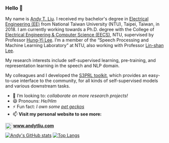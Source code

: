 ### Hello 👋
My name is [Andy T. Liu](https://www.andytliu.com/). I received my bachelor's degree in [Electrical Engineering (EE)](https://web.ee.ntu.edu.tw/eng/index.php) from National Taiwan University (NTU), Taipei, Taiwan, in 2018. I am currently working towards a Ph.D. degree with the College of [Electrical Engineering & Computer Science (EECS)](https://www.ntu.edu.tw/english/academics/academics_electrical.html), NTU, supervised by Professor [Hung-Yi Lee](https://speech.ee.ntu.edu.tw/~hylee/). I’m a member of the “Speech Processing and Machine Learning Laboratory” at NTU, also working with Professor [Lin-shan Lee](http://speech.ee.ntu.edu.tw/previous_version/lslNew.htm).

My research interests include self-supervised learning, pre-training, and representation learning in the speech and NLP domain. 

My colleagues and I developed the [S3PRL toolkit](https://github.com/s3prl/s3prl), which provides an easy-to-use interface to the community, for all kinds of self-supervised models and various downstream tasks.

- 👯 I’m looking to: _collaborate on more research projects!_
- 😄 Pronouns: _He/Him_
- ⚡ Fun fact: _I own some [pet geckos](https://instagram.com/cute._.geckos)_
- 📫 **Visit my personal website to see more:**

[<img align="left" alt="andytliu.com" width="22px" src="https://cdnjs.cloudflare.com/ajax/libs/ionicons/5.1.2/collection/components/icon/svg/home-outline.svg" />][personal website]

[personal website]: https://www.andytliu.com/
**www.andytliu.com**

[![Andy's GitHub stats](https://github-readme-stats.vercel.app/api?username=andi611&count_private=true&hide_border=true&include_all_commits=true&show_icons=true)](https://www.andytliu.com/)
[![Top Langs](https://github-readme-stats.vercel.app/api/top-langs/?username=andi611&layout=compact&langs_count=6)](https://www.andytliu.com/)
